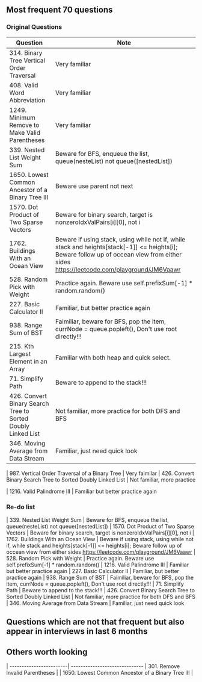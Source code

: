 ## Most frequent 70 questions
### Original Questions
| Question                | Note                         
| ------------------------| ------------------------------ 
| 314. Binary Tree Vertical Order Traversal | Very familiar
| 408. Valid Word Abbreviation | Very familiar
| 1249. Minimum Remove to Make Valid Parentheses | Very familiar 
| 339. Nested List Weight Sum | Beware for BFS, enqueue the list, queue(nesteList) not queue([nestedList])
| 1650. Lowest Common Ancestor of a Binary Tree III | Beware use parent not next
| 1570. Dot Product of Two Sparse Vectors | Beware for binary search, target is nonzeroIdxValPairs[i][0], not i
| 1762. Buildings With an Ocean View | Beware if using stack, using while not if, while stack and heights[stack[-1]] <= heights[i]; Beware follow up of occean view from either sides https://leetcode.com/playground/JM6Vaawr
| 528. Random Pick with Weight | Practice again. Beware use self.prefixSum[-1] * random.random()
| 227. Basic Calculator II | Familiar, but better practice again
| 938. Range Sum of BST | Faimiliar, beware for BFS, pop the item, currNode = queue.popleft(), Don't use root directly!!!
| 215. Kth Largest Element in an Array | Familiar with both heap and quick select.
| 71. Simplify Path | Beware to append to the stack!!!
| 426. Convert Binary Search Tree to Sorted Doubly Linked List | Not familiar, more practice for both DFS and BFS
| 346. Moving Average from Data Stream | Familiar, just need quick look


| 987. Vertical Order Traversal of a Binary Tree | Very faimilar
| 426. Convert Binary Search Tree to Sorted Doubly Linked List | Not familiar, more practice

| 1216. Valid Palindrome III | Familiar but better practice again
### Re-do list
| 339. Nested List Weight Sum | Beware for BFS, enqueue the list, queue(nesteList) not queue([nestedList])
| 1570. Dot Product of Two Sparse Vectors | Beware for binary search, target is nonzeroIdxValPairs[i][0], not i
| 1762. Buildings With an Ocean View | Beware if using stack, using while not if, while stack and heights[stack[-1]] <= heights[i]; Beware follow up of occean view from either sides https://leetcode.com/playground/JM6Vaawr
| 528. Random Pick with Weight | Practice again. Beware use self.prefixSum[-1] * random.random()
| 1216. Valid Palindrome III | Familiar but better practice again
| 227. Basic Calculator II | Familiar, but better practice again
| 938. Range Sum of BST | Faimiliar, beware for BFS, pop the item, currNode = queue.popleft(), Don't use root directly!!!
| 71. Simplify Path | Beware to append to the stack!!!
| 426. Convert Binary Search Tree to Sorted Doubly Linked List | Not familiar, more practice for both DFS and BFS
| 346. Moving Average from Data Stream | Familiar, just need quick look

## Questions which are not that frequent but also appear in interviews in last 6 months

## Others worth looking
| ------------------------| ------------------------------ 
| 301. Remove Invalid Parentheses | 
| 1650. Lowest Common Ancestor of a Binary Tree III |

##
